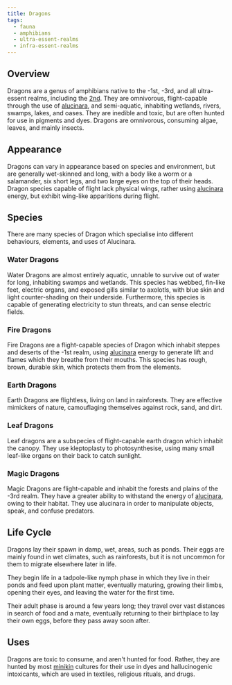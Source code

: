 ```yaml
---
title: Dragons
tags:
  - fauna
  - amphibians
  - ultra-essent-realms
  - infra-essent-realms
---
```

## Overview
Dragons are a genus of amphibians native to the -1st, -3rd, and all ultra-essent realms, including the [2nd](lore/2nd-realm.md). They are omnivorous, flight-capable through the use of [alucinara](lore/cosmology/alucinara.md), and semi-aquatic, inhabiting wetlands, rivers, swamps, lakes, and oases. They are inedible and toxic, but are often hunted for use in pigments and dyes. Dragons are omnivorous, consuming algae, leaves, and mainly insects.
## Appearance
Dragons can vary in appearance based on species and environment, but are generally wet-skinned and long, with a body like a worm or a salamander, six short legs, and two large eyes on the top of their heads. Dragon species capable of flight lack physical wings, rather using [alucinara](lore/cosmology/alucinara.md) energy, but exhibit wing-like apparitions during flight.
## Species
There are many species of Dragon which specialise into different behaviours, elements, and uses of Alucinara.
### Water Dragons
Water Dragons are almost entirely aquatic, unnable to survive out of water for long, inhabiting swamps and wetlands. This species has webbed, fin-like feet, electric organs, and exposed gills similar to axolotls, with blue skin and light counter-shading on their underside. Furthermore, this species is capable of generating electricity to stun threats, and can sense electric fields.
### Fire Dragons
Fire Dragons are a flight-capable species of Dragon which inhabit steppes and deserts of the -1st realm, using [alucinara](lore/cosmology/alucinara.md) energy to generate lift and flames which they breathe from their mouths. This species has rough, brown, durable skin, which protects them from the elements.
### Earth Dragons
Earth Dragons are flightless, living on land in rainforests. They are effective mimickers of nature, camouflaging themselves against rock, sand, and dirt.
### Leaf Dragons
Leaf dragons are a subspecies of flight-capable earth dragon which inhabit the canopy. They use kleptoplasty to photosynthesise, using many small leaf-like organs on their back to catch sunlight.
### Magic Dragons
Magic Dragons are flight-capable and inhabit the forests and plains of the -3rd realm. They have a greater ability to withstand the energy of [alucinara](lore/cosmology/alucinara.md), owing to their habitat. They use alucinara in order to manipulate objects, speak, and confuse predators.
## Life Cycle
Dragons lay their spawn in damp, wet, areas, such as ponds. Their eggs are mainly found in wet climates, such as rainforests, but it is not uncommon for them to migrate elsewhere later in life.

They begin life in a tadpole-like nymph phase in which they live in their ponds and feed upon plant matter, eventually maturing, growing their limbs, opening their eyes, and leaving the water for the first time.

Their adult phase is around a few years long; they travel over vast distances in search of food and a mate, eventually returning to their birthplace to lay their own eggs, before they pass away soon after.
## Uses
Dragons are toxic to consume, and aren't hunted for food. Rather, they are hunted by most [minikin](fauna/minikin.md) cultures for their use in dyes and hallucinogenic intoxicants, which are used in textiles, religious rituals, and drugs.